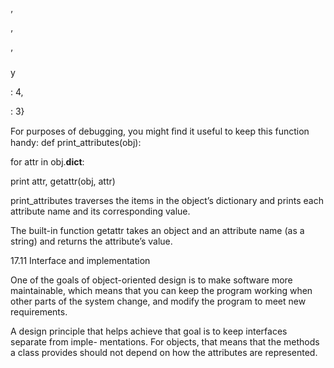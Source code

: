 ’

’

’

y

: 4,

: 3}

For purposes of debugging, you might ﬁnd it useful to keep this function handy: def print_attributes(obj):

for attr in obj.__dict__:

print attr, getattr(obj, attr)

print_attributes traverses the items in the object’s dictionary and prints each attribute name and its corresponding value.

The built-in function getattr takes an object and an attribute name (as a string) and returns the attribute’s value.

17.11 Interface and implementation

One of the goals of object-oriented design is to make software more maintainable, which means that you can keep the program working when other parts of the system change, and modify the program to meet new requirements.

A design principle that helps achieve that goal is to keep interfaces separate from imple- mentations. For objects, that means that the methods a class provides should not depend on how the attributes are represented.